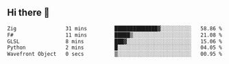## Hi there 👋

 <!--START_SECTION:waka-->

```txt
Zig                31 mins         ██████████████▓░░░░░░░░░░   58.86 %
F#                 11 mins         █████▒░░░░░░░░░░░░░░░░░░░   21.08 %
GLSL               8 mins          ███▓░░░░░░░░░░░░░░░░░░░░░   15.06 %
Python             2 mins          █░░░░░░░░░░░░░░░░░░░░░░░░   04.05 %
Wavefront Object   0 secs          ▒░░░░░░░░░░░░░░░░░░░░░░░░   00.95 %
```

<!--END_SECTION:waka-->

<!--
**ValentinRapp/ValentinRapp** is a ✨ _special_ ✨ repository because its `README.md` (this file) appears on your GitHub profile.

Here are some ideas to get you started:

- 🔭 I’m currently working on ...
- 🌱 I’m currently learning ...
- 👯 I’m looking to collaborate on ...
- 🤔 I’m looking for help with ...
- 💬 Ask me about ...
- 📫 How to reach me: ...
- 😄 Pronouns: ...
- ⚡ Fun fact: ...
-->
